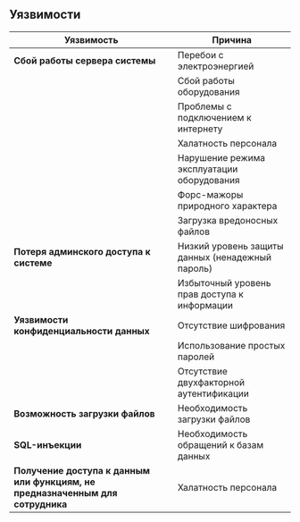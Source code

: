 ## Уязвимости

|Уязвимость|Причина|
|-|-|
|**Сбой работы сервера системы**|Перебои с электроэнергией|
||Сбой работы оборудования|
||Проблемы с подключением к интернету|
||Халатность персонала|
||Нарушение режима эксплуатации оборудования|
||Форс-мажоры природного характера|
||Загрузка вредоносных файлов |
|**Потеря админского доступа к системе**|Низкий уровень защиты данных (ненадежный пароль)|
||Избыточный уровень прав доступа к информации|
|**Уязвимости конфиденциальности данных**|Отсутствие шифрования|
||Использование простых паролей|
||Отсутствие двухфакторной аутентификации|
|**Возможность загрузки файлов**|Необходимость загрузки файлов|
|**SQL-инъекции**|Необходимость обращений к базам данных|
|**Получение доступа к данным или функциям, не предназначенным для сотрудника**|Халатность персонала|
